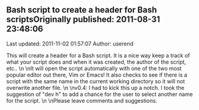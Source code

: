 ## Bash script to create a header for Bash scriptsOriginally published: 2011-08-31 23:48:06 
Last updated: 2011-11-02 01:57:07 
Author: userend  
 
This will create a header for a Bash script. It is a nice way keep a track of what your script does and when it was created, the author of the script, etc.. \n\nIt will open the script automatically with one of the two most popular editor out there, Vim or Emacs! It also checks to see if there is a script with the same name in the current working directory so it will not overwrite another file.\n\nv0.4: I had to kick this up a notch. I took the suggestion of "dev h" to add a chance for the user to select another name for the script.\n\nPlease leave comments and suggestions.